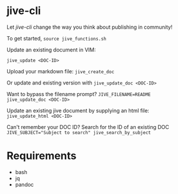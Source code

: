 # jive-cli

Let *jive-cli* change the way you think about publishing in community!

To get started, 
`source jive_functions.sh`


Update an existing document in VIM:

`jive_update <DOC-ID>`

Upload your markdown file:
`jive_create_doc`

Or update and existing version with
`jive_update_doc <DOC-ID>`

Want to bypass the filename prompt?
`JIVE_FILENAME=README jive_update_doc <DOC-ID>`

Update an existing jive document by supplying an html file:
`jive_update_html <DOC-ID>`

Can't remember your DOC ID? Search for the ID of an existing DOC
`JIVE_SUBJECT="Subject to search" jive_search_by_subject`

# Requirements
* bash
* jq
* pandoc


